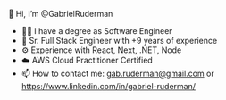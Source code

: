👋 Hi, I’m @GabrielRuderman
- 👨‍🎓 I have a degree as Software Engineer
- 🎩 Sr. Full Stack Engineer with +9 years of experience
- ⚙️ Experience with React, Next, .NET, Node
- ☁️ AWS Cloud Practitioner Certified
- 📫 How to contact me: gab.ruderman@gmail.com or https://www.linkedin.com/in/gabriel-ruderman/

<!---
GabrielRuderman/GabrielRuderman is a ✨ special ✨ repository because its `README.md` (this file) appears on your GitHub profile.
You can click the Preview link to take a look at your changes.
--->
